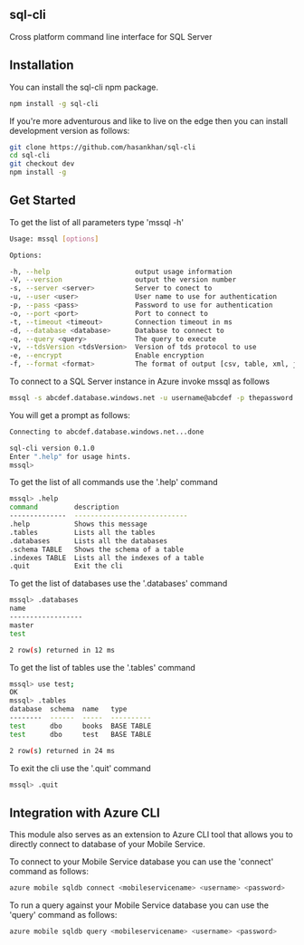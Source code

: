 ## sql-cli

Cross platform command line interface for SQL Server

## Installation

You can install the sql-cli npm package.
```bash
npm install -g sql-cli
```

If you're more adventurous and like to live on the edge then you can install development version as follows:
```bash
git clone https://github.com/hasankhan/sql-cli
cd sql-cli
git checkout dev
npm install -g
```

## Get Started

To get the list of all parameters type 'mssql -h'
```bash
Usage: mssql [options]

Options:

-h, --help                     output usage information
-V, --version                  output the version number
-s, --server <server>          Server to conect to
-u, --user <user>              User name to use for authentication
-p, --pass <pass>              Password to use for authentication
-o, --port <port>              Port to connect to
-t, --timeout <timeout>        Connection timeout in ms
-d, --database <database>      Database to connect to
-q, --query <query>            The query to execute
-v, --tdsVersion <tdsVersion>  Version of tds protocol to use
-e, --encrypt                  Enable encryption
-f, --format <format>          The format of output [csv, table, xml, json]
```
To connect to a SQL Server instance in Azure invoke mssql as follows
```bash
mssql -s abcdef.database.windows.net -u username@abcdef -p thepassword -d mydatabase -e
```

You will get a prompt as follows:
```bash
Connecting to abcdef.database.windows.net...done

sql-cli version 0.1.0
Enter ".help" for usage hints.
mssql>
```
To get the list of all commands use the '.help' command
```bash
mssql> .help
command         description
--------------  ----------------------------
.help           Shows this message
.tables         Lists all the tables
.databases      Lists all the databases
.schema TABLE   Shows the schema of a table
.indexes TABLE  Lists all the indexes of a table
.quit           Exit the cli
```

To get the list of databases use the '.databases' command
```bash
mssql> .databases
name
------------------
master
test

2 row(s) returned in 12 ms
```

To get the list of tables use the '.tables' command
```bash
mssql> use test;
OK
mssql> .tables
database  schema  name   type
--------  ------  -----  ----------
test      dbo     books  BASE TABLE
test      dbo     test   BASE TABLE

2 row(s) returned in 24 ms
```

To exit the cli use the '.quit' command
```bash
mssql> .quit
```
## Integration with Azure CLI

This module also serves as an extension to Azure CLI tool that allows you to directly connect to database of your Mobile Service. 

To connect to your Mobile Service database you can use the 'connect' command as follows:
```bash
azure mobile sqldb connect <mobileservicename> <username> <password>
```

To run a query against your Mobile Service database you can use the 'query' command as follows:
```bash
azure mobile sqldb query <mobileservicename> <username> <password>
```

